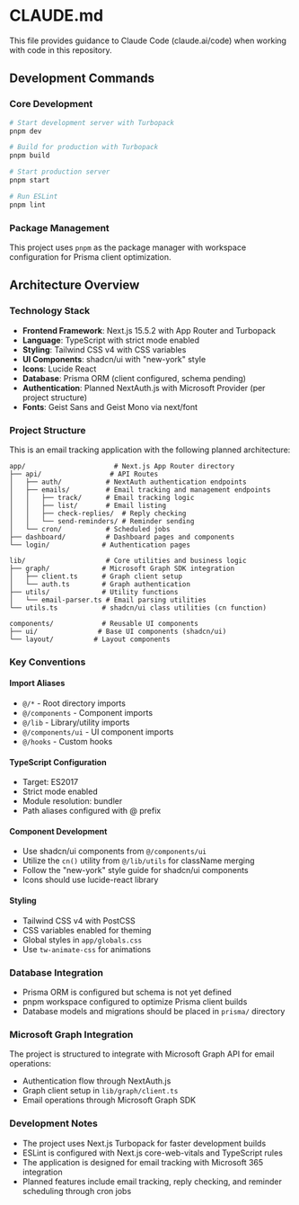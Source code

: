 # CLAUDE.md

This file provides guidance to Claude Code (claude.ai/code) when working with code in this repository.

## Development Commands

### Core Development

```bash
# Start development server with Turbopack
pnpm dev

# Build for production with Turbopack
pnpm build

# Start production server
pnpm start

# Run ESLint
pnpm lint
```

### Package Management

This project uses `pnpm` as the package manager with workspace configuration for Prisma client optimization.

## Architecture Overview

### Technology Stack

- **Frontend Framework**: Next.js 15.5.2 with App Router and Turbopack
- **Language**: TypeScript with strict mode enabled
- **Styling**: Tailwind CSS v4 with CSS variables
- **UI Components**: shadcn/ui with "new-york" style
- **Icons**: Lucide React
- **Database**: Prisma ORM (client configured, schema pending)
- **Authentication**: Planned NextAuth.js with Microsoft Provider (per project structure)
- **Fonts**: Geist Sans and Geist Mono via next/font

### Project Structure

This is an email tracking application with the following planned architecture:

```text
app/                      # Next.js App Router directory
├── api/                 # API Routes
│   ├── auth/           # NextAuth authentication endpoints
│   ├── emails/         # Email tracking and management endpoints
│   │   ├── track/      # Email tracking logic
│   │   ├── list/       # Email listing
│   │   ├── check-replies/  # Reply checking
│   │   └── send-reminders/ # Reminder sending
│   └── cron/           # Scheduled jobs
├── dashboard/          # Dashboard pages and components
└── login/             # Authentication pages

lib/                    # Core utilities and business logic
├── graph/             # Microsoft Graph SDK integration
│   ├── client.ts      # Graph client setup
│   └── auth.ts        # Graph authentication
├── utils/             # Utility functions
│   └── email-parser.ts # Email parsing utilities
└── utils.ts           # shadcn/ui class utilities (cn function)

components/            # Reusable UI components
├── ui/               # Base UI components (shadcn/ui)
└── layout/          # Layout components
```

### Key Conventions

#### Import Aliases

- `@/*` - Root directory imports
- `@/components` - Component imports
- `@/lib` - Library/utility imports
- `@/components/ui` - UI component imports
- `@/hooks` - Custom hooks

#### TypeScript Configuration

- Target: ES2017
- Strict mode enabled
- Module resolution: bundler
- Path aliases configured with @ prefix

#### Component Development

- Use shadcn/ui components from `@/components/ui`
- Utilize the `cn()` utility from `@/lib/utils` for className merging
- Follow the "new-york" style guide for shadcn/ui components
- Icons should use lucide-react library

#### Styling

- Tailwind CSS v4 with PostCSS
- CSS variables enabled for theming
- Global styles in `app/globals.css`
- Use `tw-animate-css` for animations

### Database Integration

- Prisma ORM is configured but schema is not yet defined
- pnpm workspace configured to optimize Prisma client builds
- Database models and migrations should be placed in `prisma/` directory

### Microsoft Graph Integration

The project is structured to integrate with Microsoft Graph API for email operations:

- Authentication flow through NextAuth.js
- Graph client setup in `lib/graph/client.ts`
- Email operations through Microsoft Graph SDK

### Development Notes

- The project uses Next.js Turbopack for faster development builds
- ESLint is configured with Next.js core-web-vitals and TypeScript rules
- The application is designed for email tracking with Microsoft 365 integration
- Planned features include email tracking, reply checking, and reminder scheduling through cron jobs
  